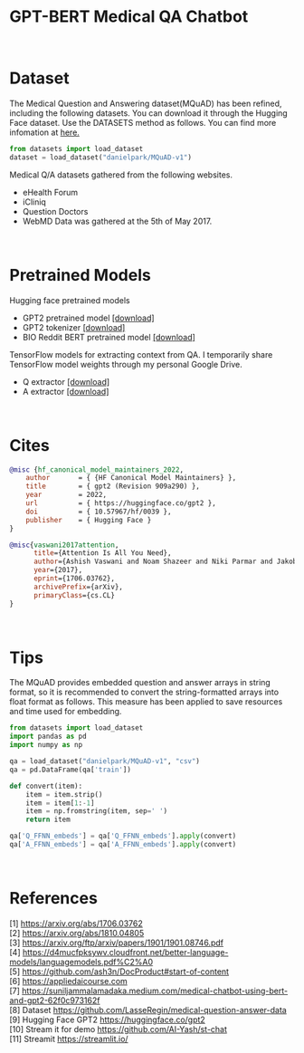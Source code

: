 # GPT-BERT Medical QA Chatbot


<br>

# Dataset
The Medical Question and Answering dataset(MQuAD) has been refined, including the following datasets. You can download it through the Hugging Face dataset. Use the DATASETS method as follows. You can find more infomation at [here.](https://huggingface.co/datasets/danielpark/MQuAD-v1)

```python
from datasets import load_dataset
dataset = load_dataset("danielpark/MQuAD-v1")
```

Medical Q/A datasets gathered from the following websites.
- eHealth Forum
- iCliniq
- Question Doctors
- WebMD
Data was gathered at the 5th of May 2017.



<br>

# Pretrained Models
Hugging face pretrained models
- GPT2 pretrained model [[download]](https://huggingface.co/danielpark/medical-QA-chatGPT2-v1)
- GPT2 tokenizer [[download]](https://huggingface.co/danielpark/medical-QA-chatGPT2-tok-v1)
- BIO Reddit BERT pretrained model [[download]](https://huggingface.co/danielpark/medical-QA-BioRedditBERT-uncased-v1)

TensorFlow models for extracting context from QA.
I temporarily share TensorFlow model weights through my personal Google Drive.
- Q extractor [[download]](https://drive.google.com/drive/folders/1VjljBW_HXXIXoh0u2Y1anPCveQCj9vnQ?usp=share_link)
- A extractor [[download]](https://drive.google.com/drive/folders/1iZ6jCiZPqjsNOyVoHcagEf3hDC5H181j?usp=share_link)


<br>

# Cites
```BibTex
@misc {hf_canonical_model_maintainers_2022,
	author       = { {HF Canonical Model Maintainers} },
	title        = { gpt2 (Revision 909a290) },
	year         = 2022,
	url          = { https://huggingface.co/gpt2 },
	doi          = { 10.57967/hf/0039 },
	publisher    = { Hugging Face }
}

@misc{vaswani2017attention,
      title={Attention Is All You Need}, 
      author={Ashish Vaswani and Noam Shazeer and Niki Parmar and Jakob Uszkoreit and Llion Jones and Aidan N. Gomez and Lukasz Kaiser and Illia Polosukhin},
      year={2017},
      eprint={1706.03762},
      archivePrefix={arXiv},
      primaryClass={cs.CL}
}
```
<br>

# Tips
The MQuAD provides embedded question and answer arrays in string format, so it is recommended to convert the string-formatted arrays into float format as follows. This measure has been applied to save resources and time used for embedding.

```python
from datasets import load_dataset
import pandas as pd
import numpy as np

qa = load_dataset("danielpark/MQuAD-v1", "csv")
qa = pd.DataFrame(qa['train'])

def convert(item):
    item = item.strip()  
    item = item[1:-1]   
    item = np.fromstring(item, sep=' ') 
    return item

qa['Q_FFNN_embeds'] = qa['Q_FFNN_embeds'].apply(convert)
qa['A_FFNN_embeds'] = qa['A_FFNN_embeds'].apply(convert)
```


<br>

# References
[1] https://arxiv.org/abs/1706.03762 <br>
[2] https://arxiv.org/abs/1810.04805 <br>
[3] https://arxiv.org/ftp/arxiv/papers/1901/1901.08746.pdf <br>
[4] https://d4mucfpksywv.cloudfront.net/better-language-models/languagemodels.pdf%C2%A0 <br>
[5] https://github.com/ash3n/DocProduct#start-of-content <br>
[6] https://appliedaicourse.com <br>
[7] https://suniljammalamadaka.medium.com/medical-chatbot-using-bert-and-gpt2-62f0c973162f <br>
[8] Dataset https://github.com/LasseRegin/medical-question-answer-data <br>
[9] Hugging Face GPT2 https://huggingface.co/gpt2 <br>
[10] Stream it for demo https://github.com/AI-Yash/st-chat <br>
[11] Streamit https://streamlit.io/ <br>

